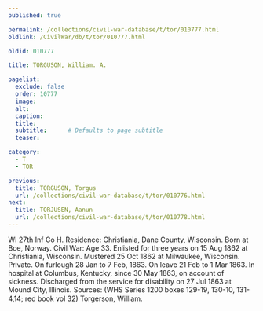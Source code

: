 ```yaml
---
published: true

permalink: /collections/civil-war-database/t/tor/010777.html
oldlink: /CivilWar/db/t/tor/010777.html

oldid: 010777

title: TORGUSON, William. A.

pagelist:
  exclude: false
  order: 10777
  image: 
  alt:
  caption:
  title:
  subtitle:      # Defaults to page subtitle
  teaser:

category: 
  - T 
  - TOR

previous:
  title: TORGUSON, Torgus
  url: /collections/civil-war-database/t/tor/010776.html  
next:
  title: TORJUSEN, Aanun
  url: /collections/civil-war-database/t/tor/010778.html   
---
```

WI 27th Inf Co H. Residence: Christiania, Dane County, Wisconsin. Born at Boe, Norway. Civil War: Age 33. Enlisted for three years on 15 Aug 1862 at Christiania, Wisconsin. Mustered 25 Oct 1862 at Milwaukee, Wisconsin. Private. On furlough 28 Jan to 7 Feb, 1863. On leave 21 Feb to 1 Mar 1863. In hospital at Columbus, Kentucky, since 30 May 1863, on account of sickness. Discharged from the service for disability on 27 Jul 1863 at Mound City, Illinois. Sources: (WHS Series 1200 boxes 129-19, 130-10, 131-4,14; red book vol 32) &#147;Torgerson, William&#148;.
